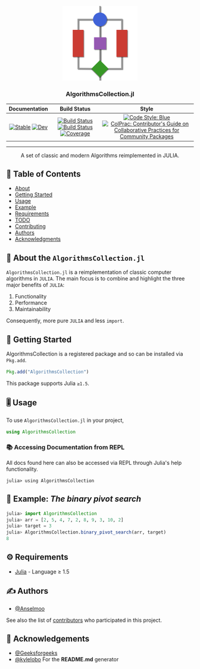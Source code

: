 <p align="center">
  <a href="" rel="noopener">
 <img width=200px height=200px src="docs/src/assets/logo.png" alt="Project logo"></a>
</p>

<h3 align="center">AlgorithmsCollection.jl</h3>

<div align="center">

| **Documentation** | **Build Status** | **Style**|
| :---------------: | :--------------: | :------: |
| [![Stable](https://img.shields.io/badge/docs-stable-blue.svg)](https://Julia-Algorithms.github.io/AlgorithmsCollection.jl/stable) [![Dev](https://img.shields.io/badge/docs-dev-blue.svg)](https://Julia-Algorithms.github.io/AlgorithmsCollection.jl/dev)| [![Build Status](https://github.com/Julia-Algorithms/AlgorithmsCollection.jl/workflows/CI/badge.svg)](https://github.com/Julia-Algorithms/AlgorithmsCollection.jl/actions) [![Build Status](https://img.shields.io/travis/com/Julia-Algorithms/AlgorithmsCollection.jl/main?logo=travis)](https://travis-ci.com/Julia-Algorithms/AlgorithmsCollection.jl) [![Coverage](https://codecov.io/gh/Julia-Algorithms/AlgorithmsCollection.jl/branch/main/graph/badge.svg)](https://codecov.io/gh/Julia-Algorithms/AlgorithmsCollection.jl)|[![Code Style: Blue](https://img.shields.io/badge/code%20style-blue-4495d1.svg)](https://github.com/invenia/BlueStyle) [![ColPrac: Contributor's Guide on Collaborative Practices for Community Packages](https://img.shields.io/badge/ColPrac-Contributor's%20Guide-blueviolet)](https://github.com/SciML/ColPrac)|

</div>

---

<p align="center"> A set of classic and modern Algorithms reimplemented in JULIA.
    <br> 
</p>

## 📝 Table of Contents

- [About](#about)
- [Getting Started](#getting_started)
- [Usage](#usage)
- [Example](#example)
- [Requirements](#requirements)
- [TODO](TODO.md)
- [Contributing](CONTRIBUTING.md)
- [Authors](#authors)
- [Acknowledgments](#acknowledgement)

## 🧐 About the `AlgorithmsCollection.jl` <a name = "about"></a>

`AlgorithmsCollection.jl` is a reimplementation of classic computer algorithms in `JULIA`. The main focus is to combine and highlight the three major benefits of `JULIA`:

1. Functionality
2. Performance
3. Maintainability

Consequently, more pure `JULIA` and less `import`.

## 🏁 Getting Started <a name = "getting_started"></a>

AlgorithmsCollection is a registered package and so can be installed via `Pkg.add`.

```julia
Pkg.add("AlgorithmsCollection")
```

This package supports Julia `≥1.5`.

## 🎚 Usage <a name = "usage"></a>

To use `AlgorithmsCollection.jl` in your project,

```julia
using AlgorithmsCollection
```

### 📚 Accessing Documentation from REPL

All docs found here can also be accessed via REPL through Julia's help functionality.

```julia-repl
julia> using AlgorithmsCollection
```

## 🧪 Example: _The binary pivot search_ <a name = "example"></a>

```julia
julia> import AlgorithmsCollection
julia> arr = [2, 5, 4, 7, 2, 8, 9, 3, 10, 2]
julia> target = 3
julia> AlgorithmsCollection.binary_pivot_search(arr, target)
8
```

## ⚙️ Requirements <a name = "requirements"></a>

- [Julia](https://github.com/JuliaLang/julia) - Language ≥ 1.5

## ✍️ Authors <a name = "authors"></a>

- [@Anselmoo](https://github.com/Anselmoo)

See also the list of [contributors](https://github.com/kylelobo/The-Documentation-Compendium/contributors) who participated in this project.

## 🎉 Acknowledgements <a name = "acknowledgement"></a>

- [@Geeksforgeeks](https://www.geeksforgeeks.org/top-10-algorithms-in-interview-questions/)
- [@kylelobo](https://github.com/connietran-dev/readme-generator) For the **README.md** generator

